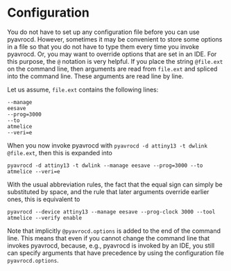 # Configuration

You do not have to set up any configuration file before you can use pyavrocd. However, sometimes it may be convenient to store some options in a file so that you do not have to type them every time you invoke pyavrocd. Or, you may want to override options that are set in an IDE. For this purpose, the `@` notation is very helpful. If you place the string `@file.ext` on the command line, then arguments are read from `file.ext` and spliced into the command line. These arguments are read line by line.

Let us assume, `file.ext` contains the following lines:

```
--manage
eesave
--prog=3000
--to
atmelice
--veri=e
```

When you now invoke pyavrocd with `pyavrocd -d attiny13 -t dwlink @file.ext`, then this is expanded into

```
pyavrocd -d attiny13 -t dwlink --manage eesave --prog=3000 --to atmelice --veri=e
```

With the usual abbreviation rules, the fact that the equal sign can simply be substituted by space,  and the rule that later arguments override earlier ones, this is equivalent to

```
pyavrocd --device attiny13 --manage eesave --prog-clock 3000 --tool atmelice --verify enable
```

Note that implicitly `@pyavrocd.options` is added to the end of the command line. This means that even if you cannot change the command line that invokes pyavrocd, because, e.g., pyavrocd is invoked by an IDE, you still can specify arguments that have precedence by using the configuration file `pyavrocd.options`.